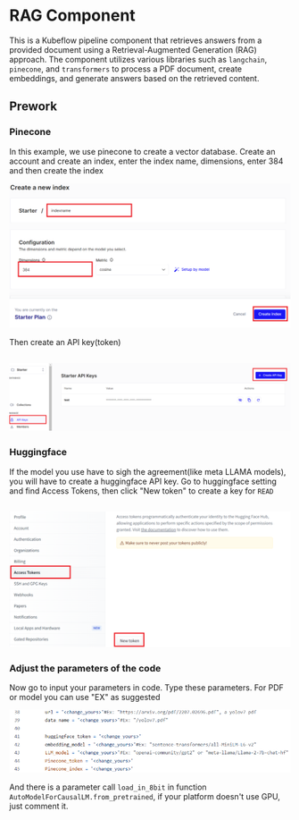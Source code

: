# RAG Component

This is a Kubeflow pipeline component that retrieves answers from a provided document using a Retrieval-Augmented Generation (RAG) approach. The component utilizes various libraries such as `langchain`, `pinecone`, and `transformers` to process a PDF document, create embeddings, and generate answers based on the retrieved content.

## Prework

### Pinecone 

In this example, we use pinecone to create a vector database. Create an account and create an index, enter the index name, dimensions, enter 384 and then create the index

![](https://github.com/sefgsefg/RAG_kubeflow/blob/main/Pinecone_create_index.png)

Then create an API key(token)

![](https://github.com/sefgsefg/RAG_kubeflow/blob/main/Pinecone_create_APIkey.png)
---

### Huggingface

If the model you use have to sigh the agreement(like meta LLAMA models), you will have to create a huggingface API key.
Go to huggingface setting and find Access Tokens, then click "New token" to create a key for `READ`

![](https://github.com/sefgsefg/RAG_kubeflow/blob/main/huggingface_token.png)
---

### Adjust the parameters of the code

Now go to input your parameters in code.
Type these parameters. For PDF or model you can use "EX" as suggested

![](https://github.com/sefgsefg/RAG_kubeflow/blob/main/Code_para.png)

And there is a parameter call `load_in_8bit` in function `AutoModelForCausalLM.from_pretrained`, if your platform doesn't use GPU, just comment it.
